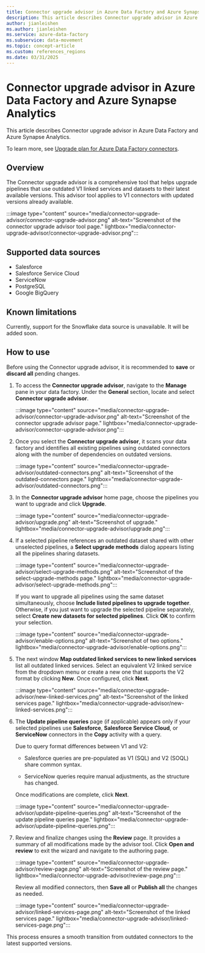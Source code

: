 ```yaml
---
title: Connector upgrade advisor in Azure Data Factory and Azure Synapse Analytics 
description: This article describes Connector upgrade advisor in Azure Data Factory and Azure Synapse Analytics.
author: jianleishen
ms.author: jianleishen
ms.service: azure-data-factory
ms.subservice: data-movement
ms.topic: concept-article
ms.custom: references_regions
ms.date: 03/31/2025
---
```


# Connector upgrade advisor in Azure Data Factory and Azure Synapse Analytics

This article describes Connector upgrade advisor in Azure Data Factory and Azure Synapse Analytics.

To learn more, see [Upgrade plan for Azure Data Factory connectors](connector-deprecation-plan.md).

## Overview

The Connector upgrade advisor is a comprehensive tool that helps upgrade pipelines that use outdated V1 linked services and datasets to their latest available versions. This advisor tool applies to V1 connectors with updated versions already available.

:::image type="content" source="media/connector-upgrade-advisor/connector-upgrade-advisor.png" alt-text="Screenshot of the connector upgrade advisor tool page." lightbox="media/connector-upgrade-advisor/connector-upgrade-advisor.png":::

## Supported data sources

- Salesforce
- Salesforce Service Cloud
- ServiceNow
- PostgreSQL
- Google BigQuery

## Known limitations

Currently, support for the Snowflake data source is unavailable. It will be added soon.

## How to use

Before using the Connector upgrade advisor, it is recommended to **save** or **discard all** pending changes.

1. To access the **Connector upgrade advisor**, navigate to the **Manage** pane in your data factory. Under the **General** section, locate and select **Connector upgrade advisor**.

    :::image type="content" source="media/connector-upgrade-advisor/connector-upgrade-advisor.png" alt-text="Screenshot of the connector upgrade advisor page." lightbox="media/connector-upgrade-advisor/connector-upgrade-advisor.png":::

2. Once you select the **Connector upgrade advisor**, it scans your data factory and identifies all existing pipelines using outdated connectors along with the number of dependencies on outdated versions. 

    :::image type="content" source="media/connector-upgrade-advisor/outdated-connectors.png" alt-text="Screenshot of the outdated-connectors page." lightbox="media/connector-upgrade-advisor/outdated-connectors.png":::

3. In the **Connector upgrade advisor** home page, choose the pipelines you want to upgrade and click **Upgrade**.

    :::image type="content" source="media/connector-upgrade-advisor/upgrade.png" alt-text="Screenshot of upgrade." lightbox="media/connector-upgrade-advisor/upgrade.png":::

4. If a selected pipeline references an outdated dataset shared with other unselected pipelines, a **Select upgrade methods** dialog appears listing all the pipelines sharing datasets.

    :::image type="content" source="media/connector-upgrade-advisor/select-upgrade-methods.png" alt-text="Screenshot of the select-upgrade-methods page." lightbox="media/connector-upgrade-advisor/select-upgrade-methods.png":::

    If you want to upgrade all pipelines using the same dataset simultaneously, choose **Include listed pipelines to upgrade together**. Otherwise, if you just want to upgrade the selected pipeline separately, select **Create new datasets for selected pipelines**. Click **OK** to confirm your selection.

    :::image type="content" source="media/connector-upgrade-advisor/enable-options.png" alt-text="Screenshot of two options." lightbox="media/connector-upgrade-advisor/enable-options.png":::

5. The next window **Map outdated linked services to new linked services** list all outdated linked services. Select an equivalent V2 linked service from the dropdown menu or create a new one that supports the V2 format by clicking **New**. Once configured, click **Next**.

    :::image type="content" source="media/connector-upgrade-advisor/new-linked-services.png" alt-text="Screenshot of the linked services page." lightbox="media/connector-upgrade-advisor/new-linked-services.png":::

6. The **Update pipeline queries** page (if applicable) appears only if your selected pipelines use **Salesforce**, **Salesforce Service Cloud**, or **ServiceNow** connectors in the **Copy** activity with a query.

    Due to query format differences between V1 and V2: 

    - Salesforce queries are pre-populated as V1 (SQL) and V2 (SOQL) share common syntax. 

    - ServiceNow queries require manual adjustments, as the structure has changed. 

    Once modifications are complete, click **Next**.

    :::image type="content" source="media/connector-upgrade-advisor/update-pipeline-queries.png" alt-text="Screenshot of the update pipeline queries page." lightbox="media/connector-upgrade-advisor/update-pipeline-queries.png":::

7. Review and finalize changes using the **Review** page. It provides a summary of all modifications made by the advisor tool. Click **Open and review** to exit the wizard and navigate to the authoring page.

    :::image type="content" source="media/connector-upgrade-advisor/review-page.png" alt-text="Screenshot of the review page." lightbox="media/connector-upgrade-advisor/review-page.png":::

    Review all modified connectors, then **Save all** or **Publish all** the changes as needed.

    :::image type="content" source="media/connector-upgrade-advisor/linked-services-page.png" alt-text="Screenshot of the linked services page." lightbox="media/connector-upgrade-advisor/linked-services-page.png":::

This process ensures a smooth transition from outdated connectors to the latest supported versions.  
